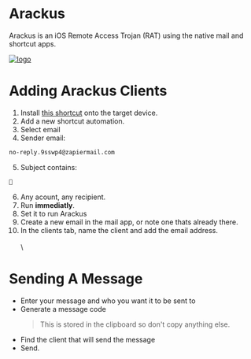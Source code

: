 
# Arackus

Arackus is an iOS Remote Access Trojan (RAT) using the native mail and shortcut apps.

[![logo](https://i.ibb.co/G344QwLD/IMG-3312.jpg)](https://arackus.lovable.app)
# Adding Arackus Clients

1. Install [this shortcut](https://www.icloud.com/shortcuts/97fb26c105eb4b94a86ae834c51b0b70 "this shortcut") onto the target device.
2. Add a new shortcut automation.
3. Select email
4. Sender email:
```sh
no-reply.9sswp4@zapiermail.com
```
5. Subject contains:
```sh
🧞
```
6. Any acount, any recipient.
7. Run **immediatly**.
8. Set it to run Arackus
9. Create a new email in the mail app, or note one thats already there.
10. In the clients tab, name the client and add the email address.
\
\
\
# Sending A Message
- Enter your message and who you want it to be sent to
- Generate a message code
  > This is stored in the clipboard so don't copy anything else.
- Find the client that will send the message
- Send.

